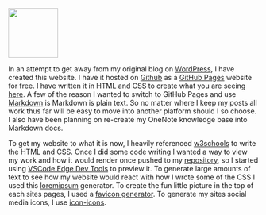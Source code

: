 <img src="https://github.com/XXLMandalorian013/Chef-s-IT-Compendium.github.io/blob/979daa4721087eff135bbdce254bf939acde023f/Blog/2023/2023-06-02-Hello-World/images/HelloWorld.png"  width="100" height="100">

In an attempt to get away from my original blog on [WordPress](https://chefsitcompendium.wixsite.com/chefs), I have created this website. I have it hosted on [Github](https://en.wikipedia.org/wiki/GitHub#:~:text=GitHub%2C%20Inc.,and%20wikis%20for%20every%20project.) as a [GitHub Pages](https://docs.github.com/en/pages/getting-started-with-github-pages/creating-a-github-pages-site) website for free. I have written it in HTML and CSS to create what you are seeing [here](https://xxlmandalorian013.github.io/Chef-s-IT-Compendium.github.io/.). A few of the reason I wanted to switch to GitHub Pages and use [Markdown](https://xxlmandalorian013.github.io/Chef-s-IT-Compendium.github.io/.) is Markdown is plain text. So no matter where I keep my posts all work thus far will be easy to move into another platform should I so choose. I also have been planning on re-create my OneNote knowledge base into Markdown docs.

To get my website to what it is now, I heavily referenced [w3schools](https://www.w3schools.com/) to write the HTML and CSS. Once I did some code writing I wanted a way to view my work and how it would render once pushed to my [repository](https://docs.github.com/en/repositories/creating-and-managing-repositories/about-repositories), so I started using [VSCode Edge Dev Tools](https://marketplace.visualstudio.com/items?itemName=ms-edgedevtools.vscode-edge-devtools) to preview it. To generate large amounts of text to see how my website would react with how I wrote some of the CSS I used this [loremipsum](https://loremipsum.io/) generator. To create the fun little picture in the top of each sites pages, I used a [favicon generator](https://realfavicongenerator.net/). To generate my sites social media icons, I use [icon-icons](https://icon-icons.com/).
